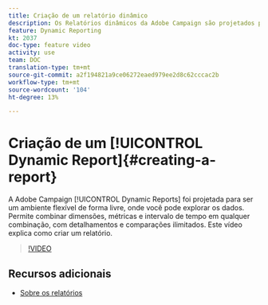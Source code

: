 ```yaml
---
title: Criação de um relatório dinâmico
description: Os Relatórios dinâmicos da Adobe Campaign são projetados para serem um ambiente flexível de forma livre, onde você pode explorar os dados. Permite combinar dimensões, métricas e intervalo de tempo em qualquer combinação, com detalhamentos e comparações ilimitados. Este vídeo explica como criar um relatório.
feature: Dynamic Reporting
kt: 2037
doc-type: feature video
activity: use
team: DOC
translation-type: tm+mt
source-git-commit: a2f194821a9ce06272eaed979ee2d8c62cccac2b
workflow-type: tm+mt
source-wordcount: '104'
ht-degree: 13%

---
```



# Criação de um [!UICONTROL Dynamic Report]{#creating-a-report}

A Adobe Campaign [!UICONTROL Dynamic Reports] foi projetada para ser um ambiente flexível de forma livre, onde você pode explorar os dados. Permite combinar dimensões, métricas e intervalo de tempo em qualquer combinação, com detalhamentos e comparações ilimitados. Este vídeo explica como criar um relatório.

>[!VIDEO](https://video.tv.adobe.com/v/25264/?quality=12)

## Recursos adicionais

* [Sobre os relatórios](https://docs.adobe.com/content/help/pt-BR/campaign-standard/using/reporting/about-reporting/about-dynamic-reports.html)
